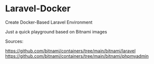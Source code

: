 # Laravel-Docker
Create Docker-Based Laravel Environment 

Just a quick playground based on Bitnami images

Sources:

https://github.com/bitnami/containers/tree/main/bitnami/laravel
https://github.com/bitnami/containers/tree/main/bitnami/phpmyadmin
